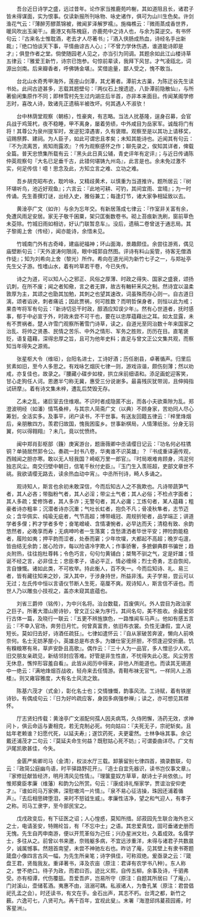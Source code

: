 <!-- { "loadSidebar": true } -->
　　吾台近日诗学之盛，远过昔年。论作家当推鹿苑吟榭，其如道阻且长，诸君子皆未得谋面，实为恨事。仅读新报所刊咏物、咏史诸作，俱可为山川生色矣。许剑渔花气云：『薄醉芳醪蒸锦被，微闻芗泽解罗襦』。施梅樵云：『微雨蒸成香世界，暖风吹出玉阑干』。鹿港又有陈槐庭，亦鹿苑中之诗人也，与余为莫逆交。有书怀句云：『古来名士惟耽酒，老去才人尽著书』；『酒入侠肠成热血，诗经名手出新裁』；『绝口怕谈天下事，平情曲谅古人心』；『不曾力学休伤遇，谁道能诗即是才』；俱登作者之堂。倘使随园老人见之，亦当引为同调。其题余如此江山楼诗草五律云：『雅爱王新竹，诗宗已饱参。句惊前辈读，我拜下风甘。才气凌瓯北，词源出剑南。后来瓣香者，呼佛铸金堪』。奖借逾量，鄙人受之，愧不敢当。

　　台北山水奇秀甲海外，莲座山剑潭，其尤著者。潭前太古巢，为陈迂谷先生读书处。此间古迹甚多，志载其题壁句：『两仪石上搜遗迹，八卦潭前隐散仙』，与所著偷闲集原作不同；即林雪村先生过内湖庄后半首，亦非本来面目。传闻某阁学修志时，喜改人诗，致诸先正遗稿半被改坏。何其遇人不淑欤！

　　台中林荫堂观察（朝栋），性豪爽，有志略。当法人扰基隆，逞身召募，会官兵战于鸡笼杙，夜不稳睡，甲不离身，屡着劳绩，中外咸目为岳家军。诚哉将门有将！其尊公为泉州提军时，发逆犯漳遇害，久有褒赠。观察至是以其功上请移奖，诏赐祭葬、建祠。为人臣子，如此可谓忠且孝矣；未知其能诗也。近闻其有句云：『不为流离苦，焉知雨露浓』？传为观察感怀之作；聊先录之，俟知其详者，俾载全篇。普天忠愤集所载有云：『黑头此日真公辅，青史评年有定评』；与近日传诵陈仲英观察句『大名已足垂千古，此错何堪铸九州岛』，此言是也。余未免过激不实，何足传信！噫！思念及此，方知立言之难、立功之难。

　　吾乡胡克昭布衣，耽吟咏，又精歧黄术，以慎重为当道推许。题所居云：『树环堪听鸟，池近好观鱼』；六言云：『此地可耕、可钓，其间宜雨、宜晴』；为一时传诵。先生善撰灯谜，出经入史，雅俗兼工；每逢灯节，诸大家争相延致以去。

　　黄淦亭广文（如许）与余为忘年交。有新居落成七律云：『作室非关富有余，免遭风雨足安居。家无子敬千囷粟，架只匡衡数卷书。砌上苔痕新洗刷，窗前草色未芟除。竹城旧雨如相访，好认门联暂息车』。没后，遗稿二卷曾送于通志局。其子黎阁上舍（传经），闻亦能诗，余惜未见。

　　竹城南门外有古奇峰，建庙祀福神；环山面海，景趣颇佳。余尝往游焉，偶见庙壁断句云：『天外波涛何限阔，眼中城郭自然图。评诗有料山奚管，待客无僧酒作徒』；知为刘希向上舍（黎光）所作。希向在道光间为新竹七子之一，与郑祉亭先生父子游。性嗜山水，着有吟草若干卷，今已失传。

　　诗之为道，可以知人心之邪正、风俗之厚薄、时政之得失、国家之盛衰，颂扬讥刺，在所不废；闻之者知儆，言之者无罪，故古有輶轩釆风之制。然诗宜以温柔敦厚为主，其颂之也勖其加勉，其刺之也望其速改，词虽殊而存心则一。自古道日漓，颂者谄谀，刺者痛诋；因此贾祸，何可胜数？而明哲保身者，则恒以此为戒；果杏岑将军有句云：『新诗切忌干时政，醇酒应知误少年』。然有心世道者，抚时感事，郁于中必宣于外，时政未尝不可干也，要在以忠厚蕴藉出之耳。如太显露，未有不贾祸者。楚人许雪门观察所著雪门诗草，读之，自道光至同治数十年来国家之治乱、将帅之贤愚、民情之苦乐、中外之情形、军务之胜败，历历在目。直笔褒贬，语复蕴藉，深得忠厚之旨，且可为他年史料；直足与曾文正公文集共观，而察知当年得失之源焉。

　　张星枢大令（维垣），台阳名进士，工诗好酒；历任剧县，卓著循声。归里后贫素如旧，至今人多思之。有戏咏乞烟灰七律一则，游戏诙谐，颇伤刻薄；然以劝戒，亦复佳也，故录之。『腰藏小碟步如梭，拱立床前细语和。添足画蛇迎客笑，甘心走狗任人诃。恩邀半勺称无冀，惠受三分说谢多。最喜残灰犹带润，且伸拇指试研摩』。着有诗文集未梓，遭乱后焚毁无存。

　　乙未之乱，诸巨室去住维艰。不识时者成隐匿不出，而各小夫欲乘隙为乱。郑澄波明经（如潘）情笃桑梓，与其宗人简斋广文（以典）不顾身家，苦劝同人尽心筹划，全活实多。及事平，闭户读书，不干世事。有送友回籍五律云：『梓里烽烟后，亲朋散四方。羡君归故国，愧我困蛮乡。世事新棋局，人情薄纸张。分身无羽翼，何以得翱翔』？未几，竟以忧愤终。

　　闽中郑肖彭枢部（籛）庚寅游台，题唐薇卿中丞请缨日记云：『功名何必柱镌铜？单骑居然郭令公。奏疏一封书八卷，华夷谁不识英雄』？『书成重译遍传观，西贼闻之胆亦寒。敢以无人轻我国？崎岖万里一郎官』。『时局艰难肯顾身，鸿泥何独志风尘。南交归壁中朝日，信笔千秋付史臣』。『玉门生入羡班超，吏部文章世不祧。我欲请缨无路去，读余热血动中宵』。中丞所刊诗，畸人多诵之。

　　观诗知人，斯言也余初未敢深信，今而后知古人之不我欺也。凡诗带蔬笋气者，其人必吝；带脂粉气者，其人必淫；带尘土气者；其人必俗；不检点字面者；其人多疏；爱修饰者，其人多诈；无警句者，其人必庸；工炼句者，某人蕴藉；粗豪者诗亦粗率；沉潜者诗亦沉重；气吐长虹者，抱负不凡；骨凌秋隼者，志节迈众；含华佩实、纯瑜无疵者，气节高超；博带峨冠、周规折矩者，品学端正；讲道学者多俚；矜才学者多夸；奋笔嶒崚、含情凄惋者，必早达而夭；清稳有致、余韵悠然者，必晚享而寿；无病呻吟者一生落寞；含愁潇洒者毕世平安；押险韵能稳者，履险如夷；押平韵而涩者，处泰而窘；少年坎壈，大都起不高超；晚岁屯邅，皆由结无余韵；居心险诈，每以险语冷字欺人；作事骄奢，多摭僻典群书骗世；趋炎附热，往往抱杜尊韩；令色巧言，句句匀黄铺白；桀骜不驯之气，定是奸雄；怪诞不经之言，必非佳土；忠臣孝子，语必平正，情必缠绵；烈士奇勇，志自恢闳，言自慷慨。诸如此类，不可枚举。持此衡人，百不失一。今而后知诗、礼、易三者，皆有藏往知来之妙，深入其中，于涉身持世，所益非浅。夫子学易，尝云可以无过；左氏传中恒以言语仪节断人生死，亳厘不爽。观诗知人，斯言信不诬也。而世人乃以雕虫小技视之，盖亦未窥其底蕴也。

　　刘省三爵帅（铭传），为中兴名将。治台数载，百废俱兴。外人尝目为政治家之巨子。所著大潜山房诗钞，曾文正公亲为序行。其间名句，美不胜收。余最爱郊行古体一篇，及晓行一联云：『五更不辨旌旗色，一路惟闻车马声』。他如有感五言云：『不幸入官场，奔劳日月忙。何曾真富贵，依旧布衣裳。负性无谦假，宜人说短长。莫如归去好，诗酒任疏狂』。七律如遣怀云：『自从家破苦奔波，懒向人前唤奈何。名士无妨茅屋小，英雄总是布衣多。为嫌仕宦无肝胆，不惯逢迎受折磨。饥有糗粮寒有帛，草庐安卧且高歌』。偶作云：『三十人为一品官，多人憎忌少人欢。旧交朋友亲疏见，新结邻封应答难。好管是非生性直，不忧得失此心宽。风尘劳苦无休息，憔悴形容羞自看』。此皆从阅历中得来，非他人所能道也。而读其无锡道中一绝云：『满地烽烟百战收，轻舟来去任情游。青鞋布袜无官气，一样同人上酒楼』。则又雍容雅度，大有名士风流之致。

　　陈基六茂才（式金），彰化名士也；交情慷慨，韵事风流。工诗赋，着有铁崖诗钞。有偶成句云：『日为好吟疏应客，身因多病强参禅』；读之，亦可想见其襟怀。

　　厅志贤妇传载：黄淦亭广文淑配何孺人因夫病笃，久侍罔懈，汤药无效，求神问卜，俱云命运与妻相克，若无克制必死。何向姑曰：『夫死无子，宗祀斩矣。且姑年老赖谁？妇愿代死，以延夫寿』；遂饮药死，夫更霍然。士林争咏其事。余记戴还浦茂才二句云：『莫延夫命生何益？既慰姑心死不妨』；可谓委曲详尽。广文有沪尾凯歌甚佳，今失。

　　金匮严紫卿司马（金清），权淡水厅三载。卸篆留别七律四首，摘录数联，句云：『政简公庭幽鸟语，时平驿路野花开』。『造士自宜先器识，读书岂仅事文章』。『家修廷献皆经济，明月清风见性情』。『理箧童奴方草草，献诗士子尚依依』。时惟郑奠臣孝廉（维藩）和韵为公所赏。句云：『康成诗礼惭家学，贾谊治安仰吏才』。『谁如司马万家佛，深慰嗷鸿一片情』。『泉不易心征洁操，珠因还浦着循声』。『去后相思碑堕泪，来时不怒钺生威』。孝廉性洁净，望之和气迎人，有孝子之称。司马工隶字，至今部民宝之。

　　戊戌政变后，有下征医之诏；人心惶惑，莫知所措。邱菽园先生联合海外忠义之士，电请圣安，特赐纶旨，有「不忘中士」之语。其忠爱真忱，固可垂诸史册而无愧。先生自丙申南游，便以开荒革俗为己任；兴办星洲文社，久着成效。名儒学士，多往从之。前曾以书来邀，奈贱躯多病，不宜远涉重洋，未得与诸君子共数晨夕，诚属憾事。然翘首南望，未尝不神驰左右也。昨访了庵，见其壁上有隶书寄题箴盘小像四言古风一幅，为先生所亲笔；诗字俱佳，可称双绝。爰亟录之云：『箴盘王君，贤哉我友。重译著书，泽及农亩（原注：君译有农学书八种）。东人称之，誉不绝口。待子为政，而君曰否。迹比义熙，自传五柳。余事及诗，千驷弗受。亦有桓谭，代伤覆瓿。吾爱吾庐，岂易所守（原注：自题其所居曰「了庵」）。门对溪山，壶储茗酒。夷惠不由，沮溺可耦。私淑诸人，为鲁孔某（原注：君尝倡祀孔孟之会）。时还读书，有文在手。金石出声，其志不朽。台湾之都，新竹之薮。六逸可七，八贤可九。再千百年，宜视此叟』。末署『海澄邱炜萲菽园甫，时客星洲』。

